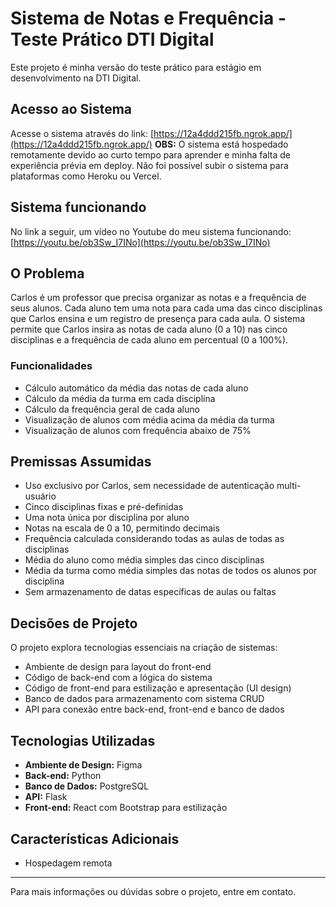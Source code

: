 # Sistema de Notas e Frequência - Teste Prático DTI Digital

Este projeto é minha versão do teste prático para estágio em desenvolvimento na DTI Digital.

## Acesso ao Sistema

Acesse o sistema através do link: [https://12a4ddd215fb.ngrok.app/](https://12a4ddd215fb.ngrok.app/)
**OBS:** O sistema está hospedado remotamente devido ao curto tempo para aprender e minha falta de experiência prévia em deploy. Não foi possível subir o sistema para plataformas como Heroku ou Vercel.

## Sistema funcionando

No link a seguir, um vídeo no Youtube do meu sistema funcionando: [https://youtu.be/ob3Sw_I7INo](https://youtu.be/ob3Sw_I7INo)

## O Problema

Carlos é um professor que precisa organizar as notas e a frequência de seus alunos. Cada aluno tem uma nota para cada uma das cinco disciplinas que Carlos ensina e um registro de presença para cada aula. O sistema permite que Carlos insira as notas de cada aluno (0 a 10) nas cinco disciplinas e a frequência de cada aluno em percentual (0 a 100%). 

### Funcionalidades
- Cálculo automático da média das notas de cada aluno
- Cálculo da média da turma em cada disciplina
- Cálculo da frequência geral de cada aluno
- Visualização de alunos com média acima da média da turma
- Visualização de alunos com frequência abaixo de 75%

## Premissas Assumidas

- Uso exclusivo por Carlos, sem necessidade de autenticação multi-usuário
- Cinco disciplinas fixas e pré-definidas
- Uma nota única por disciplina por aluno
- Notas na escala de 0 a 10, permitindo decimais
- Frequência calculada considerando todas as aulas de todas as disciplinas
- Média do aluno como média simples das cinco disciplinas
- Média da turma como média simples das notas de todos os alunos por disciplina
- Sem armazenamento de datas específicas de aulas ou faltas

## Decisões de Projeto

O projeto explora tecnologias essenciais na criação de sistemas:

- Ambiente de design para layout do front-end
- Código de back-end com a lógica do sistema
- Código de front-end para estilização e apresentação (UI design)
- Banco de dados para armazenamento com sistema CRUD
- API para conexão entre back-end, front-end e banco de dados

## Tecnologias Utilizadas

- **Ambiente de Design:** Figma
- **Back-end:** Python
- **Banco de Dados:** PostgreSQL
- **API:** Flask
- **Front-end:** React com Bootstrap para estilização

## Características Adicionais

- Hospedagem remota

---

Para mais informações ou dúvidas sobre o projeto, entre em contato.
